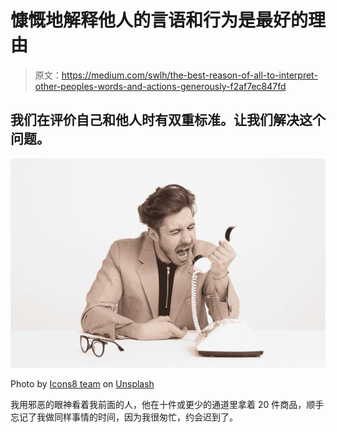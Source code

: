 # 慷慨地解释他人的言语和行为是最好的理由

> 原文：<https://medium.com/swlh/the-best-reason-of-all-to-interpret-other-peoples-words-and-actions-generously-f2af7ec847fd>

## 我们在评价自己和他人时有双重标准。让我们解决这个问题。

![](img/2d990f3fc12df12886a6591e47459bf1.png)

Photo by [Icons8 team](https://unsplash.com/@icons8?utm_source=medium&utm_medium=referral) on [Unsplash](https://unsplash.com?utm_source=medium&utm_medium=referral)

我用邪恶的眼神看着我前面的人，他在十件或更少的通道里拿着 20 件商品，顺手忘记了我做同样事情的时间，因为我很匆忙，约会迟到了。
